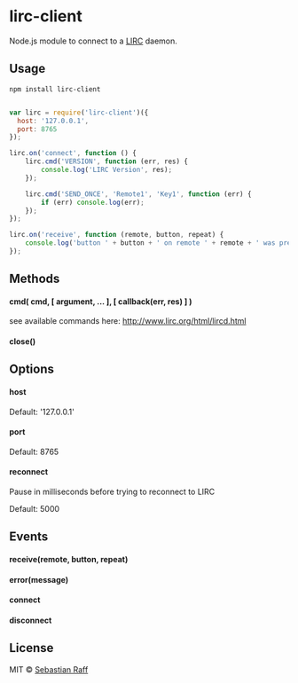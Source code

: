 # lirc-client

Node.js module to connect to a [LIRC](http://www.lirc.org/) daemon.

## Usage

````npm install lirc-client````

```Javascript

var lirc = require('lirc-client')({
  host: '127.0.0.1',
  port: 8765
});

lirc.on('connect', function () {
    lirc.cmd('VERSION', function (err, res) {
        console.log('LIRC Version', res);
    });

    lirc.cmd('SEND_ONCE', 'Remote1', 'Key1', function (err) {
        if (err) console.log(err);
    });
});

lirc.on('receive', function (remote, button, repeat) {
    console.log('button ' + button + ' on remote ' + remote + ' was pressed!');
});
```



## Methods

#### cmd( cmd, [ argument, ... ], [ callback(err, res) ] )

see available commands here: http://www.lirc.org/html/lircd.html

#### close()

## Options

#### host

Default: '127.0.0.1'

#### port

Default: 8765

#### reconnect

Pause in milliseconds before trying to reconnect to LIRC

Default: 5000

## Events

#### receive(remote, button, repeat)

#### error(message)

#### connect

#### disconnect

## License

MIT © [Sebastian Raff](https://hobbyquaker.github.io)

